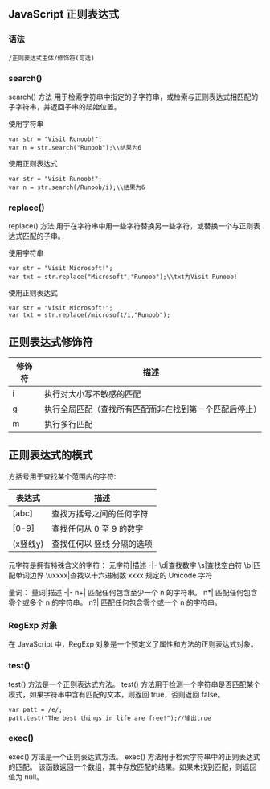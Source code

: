 ## JavaScript 正则表达式
### 语法

	/正则表达式主体/修饰符(可选)
### search()
search() 方法 用于检索字符串中指定的子字符串，或检索与正则表达式相匹配的子字符串，并返回子串的起始位置。

使用字符串

	var str = "Visit Runoob!"; 
	var n = str.search("Runoob");\\结果为6
使用正则表达式

	var str = "Visit Runoob!"; 
	var n = str.search(/Runoob/i);\\结果为6
### replace() 
replace() 方法 用于在字符串中用一些字符替换另一些字符，或替换一个与正则表达式匹配的子串。

使用字符串

	var str = "Visit Microsoft!"; 
	var txt = str.replace("Microsoft","Runoob");\\txt为Visit Runoob!
使用正则表达式

	var str = "Visit Microsoft!"; 
	var txt = str.replace(/microsoft/i,"Runoob");

## 正则表达式修饰符

修饰符|描述
-|-
i|执行对大小写不敏感的匹配
g|执行全局匹配（查找所有匹配而非在找到第一个匹配后停止）
m|执行多行匹配
## 正则表达式的模式
方括号用于查找某个范围内的字符:

表达式|描述
-|-
[abc]|查找方括号之间的任何字符
[0-9]|查找任何从 0 至 9 的数字
(x竖线y)|查找任何以 竖线 分隔的选项

元字符是拥有特殊含义的字符：
元字符|描述
-|-
\d|查找数字
\s|查找空白符
\b|匹配单词边界
\uxxxx|查找以十六进制数 xxxx 规定的 Unicode 字符

量词：
量词|描述
-|-
n+|	匹配任何包含至少一个 n 的字符串。
n*|	匹配任何包含零个或多个 n 的字符串。
n?|	匹配任何包含零个或一个 n 的字符串。

### RegExp 对象
在 JavaScript 中，RegExp 对象是一个预定义了属性和方法的正则表达式对象。
### test()
test() 方法是一个正则表达式方法。
test() 方法用于检测一个字符串是否匹配某个模式，如果字符串中含有匹配的文本，则返回 true，否则返回 false。

	var patt = /e/;
	patt.test("The best things in life are free!");//输出true
### exec()
exec() 方法是一个正则表达式方法。
exec() 方法用于检索字符串中的正则表达式的匹配。
该函数返回一个数组，其中存放匹配的结果。如果未找到匹配，则返回值为 null。
